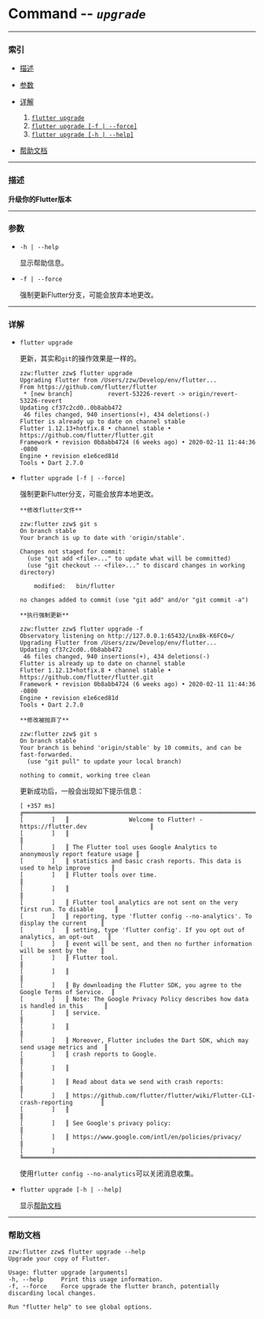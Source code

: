 Command -- *` upgrade `*
====

***

### 索引

* [描述](#description)

* [参数](#options)

* [详解](#details)

    1. [`flutter upgrade`](#upgrade)
    2. [`flutter upgrade [-f | --force]`](#upgrade_force)
    3. [`flutter upgrade [-h | --help]`](#upgrade_help)

* [帮助文档](#help_doc)

***

### 描述<a name="description"></a>

__升级你的Flutter版本__

***

### 参数<a name="options"></a>

* `-h | --help`

    显示帮助信息。
    
* `-f | --force`

    强制更新Flutter分支，可能会放弃本地更改。

***

### 详解<a name="details"></a>

* `flutter upgrade` <a name="upgrade"></a>

    更新，其实和`git`的操作效果是一样的。

    ```
    zzw:flutter zzw$ flutter upgrade
    Upgrading Flutter from /Users/zzw/Develop/env/flutter...
    From https://github.com/flutter/flutter
     * [new branch]          revert-53226-revert -> origin/revert-53226-revert
    Updating cf37c2cd0..0b8abb472
     46 files changed, 940 insertions(+), 434 deletions(-)
    Flutter is already up to date on channel stable
    Flutter 1.12.13+hotfix.8 • channel stable • https://github.com/flutter/flutter.git
    Framework • revision 0b8abb4724 (6 weeks ago) • 2020-02-11 11:44:36 -0800
    Engine • revision e1e6ced81d
    Tools • Dart 2.7.0
    ```

* `flutter upgrade [-f | --force]` <a name="upgrade_force"></a>

    强制更新Flutter分支，可能会放弃本地更改。

    ```
    **修改flutter文件**

    zzw:flutter zzw$ git s
    On branch stable
    Your branch is up to date with 'origin/stable'.

    Changes not staged for commit:
      (use "git add <file>..." to update what will be committed)
      (use "git checkout -- <file>..." to discard changes in working directory)

    	modified:   bin/flutter

    no changes added to commit (use "git add" and/or "git commit -a")

    **执行强制更新**

    zzw:flutter zzw$ flutter upgrade -f
    Observatory listening on http://127.0.0.1:65432/LnxBk-K6FC0=/
    Upgrading Flutter from /Users/zzw/Develop/env/flutter...
    Updating cf37c2cd0..0b8abb472
     46 files changed, 940 insertions(+), 434 deletions(-)
    Flutter is already up to date on channel stable
    Flutter 1.12.13+hotfix.8 • channel stable • https://github.com/flutter/flutter.git
    Framework • revision 0b8abb4724 (6 weeks ago) • 2020-02-11 11:44:36 -0800
    Engine • revision e1e6ced81d
    Tools • Dart 2.7.0

    **修改被抛弃了**

    zzw:flutter zzw$ git s
    On branch stable
    Your branch is behind 'origin/stable' by 10 commits, and can be fast-forwarded.
      (use "git pull" to update your local branch)

    nothing to commit, working tree clean
    ```

    更新成功后，一般会出现如下提示信息：

    ```
    [ +357 ms]   ╔════════════════════════════════════════════════════════════════════════════╗
    [        ]   ║                 Welcome to Flutter! - https://flutter.dev                  ║
    [        ]   ║                                                                            ║
    [        ]   ║ The Flutter tool uses Google Analytics to anonymously report feature usage ║
    [        ]   ║ statistics and basic crash reports. This data is used to help improve      ║
    [        ]   ║ Flutter tools over time.                                                   ║
    [        ]   ║                                                                            ║
    [        ]   ║ Flutter tool analytics are not sent on the very first run. To disable      ║
    [        ]   ║ reporting, type 'flutter config --no-analytics'. To display the current    ║
    [        ]   ║ setting, type 'flutter config'. If you opt out of analytics, an opt-out    ║
    [        ]   ║ event will be sent, and then no further information will be sent by the    ║
    [        ]   ║ Flutter tool.                                                              ║
    [        ]   ║                                                                            ║
    [        ]   ║ By downloading the Flutter SDK, you agree to the Google Terms of Service.  ║
    [        ]   ║ Note: The Google Privacy Policy describes how data is handled in this      ║
    [        ]   ║ service.                                                                   ║
    [        ]   ║                                                                            ║
    [        ]   ║ Moreover, Flutter includes the Dart SDK, which may send usage metrics and  ║
    [        ]   ║ crash reports to Google.                                                   ║
    [        ]   ║                                                                            ║
    [        ]   ║ Read about data we send with crash reports:                                ║
    [        ]   ║ https://github.com/flutter/flutter/wiki/Flutter-CLI-crash-reporting        ║
    [        ]   ║                                                                            ║
    [        ]   ║ See Google's privacy policy:                                               ║
    [        ]   ║ https://www.google.com/intl/en/policies/privacy/                           ║
    [        ]   ╚════════════════════════════════════════════════════════════════════════════╝
    ```

    使用`flutter config --no-analytics`可以关闭消息收集。

* `flutter upgrade [-h | --help]`<a name="upgrade_help"></a>

    显示[帮助文档](#help_doc)

***

### 帮助文档<a name="help_doc"></a>

```
zzw:flutter zzw$ flutter upgrade --help
Upgrade your copy of Flutter.

Usage: flutter upgrade [arguments]
-h, --help     Print this usage information.
-f, --force    Force upgrade the flutter branch, potentially discarding local changes.

Run "flutter help" to see global options.
```
